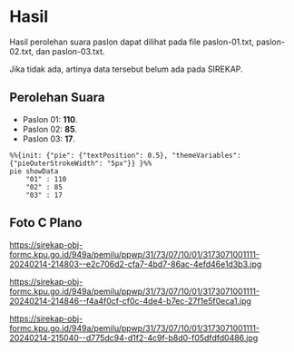 # Hasil

Hasil perolehan suara paslon dapat dilihat pada file paslon-01.txt, paslon-02.txt, dan paslon-03.txt.

Jika tidak ada, artinya data tersebut belum ada pada SIREKAP.

## Perolehan Suara

 * Paslon 01: **110**.
 * Paslon 02: **85**.
 * Paslon 03: **17**.

```mermaid
%%{init: {"pie": {"textPosition": 0.5}, "themeVariables": {"pieOuterStrokeWidth": "5px"}} }%%
pie showData
    "01" : 110
    "02" : 85
    "03" : 17
```
## Foto C Plano

https://sirekap-obj-formc.kpu.go.id/949a/pemilu/ppwp/31/73/07/10/01/3173071001111-20240214-214803--e2c706d2-cfa7-4bd7-86ac-4efd46e1d3b3.jpg

https://sirekap-obj-formc.kpu.go.id/949a/pemilu/ppwp/31/73/07/10/01/3173071001111-20240214-214846--f4a4f0cf-cf0c-4de4-b7ec-27f1e5f0eca1.jpg

https://sirekap-obj-formc.kpu.go.id/949a/pemilu/ppwp/31/73/07/10/01/3173071001111-20240214-215040--d775dc94-d1f2-4c9f-b8d0-f05dfdfd0486.jpg
